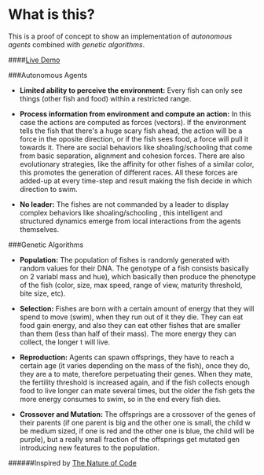 What is this?
=============

This is a proof of concept to show an implementation of *autonomous agents* combined with *genetic algorithms*.

####[Live Demo](http://stablum.github.io/shoal/)

###Autonomous Agents

- **Limited ability to perceive the environment:** Every fish can only see things (other fish and food) within a restricted range.

- **Process information from environment and compute an action:** In this case the actions are computed as forces (vectors). If the environment tells the fish that there's a huge scary fish ahead, the action will be a force in the oposite direction, or if the fish sees food, a force will pull it towards it. There are social behaviors like shoaling/schooling that come from basic separation, alignment and cohesion forces. There are also evolutionary strategies, like the affinity for other fishes of a similar color, this promotes the generation of different races. All these forces are added-up at every time-step and result making the fish decide in which direction to swim.

- **No leader:** The fishes are not commanded by a leader to display complex behaviors like shoaling/schooling , this intelligent and structured dynamics emerge from local interactions from the agents themselves.

###Genetic Algorithms
	
- **Population:** The population of fishes is randomly generated with random values for their DNA. The genotype of a fish consists basically on 2 variabl	mass and hue), which basically then produce the phenotype of the fish (color, size, max speed, range of view, maturity threshold, bite size, etc).

- **Selection:** Fishes are born with a certain amount of energy that they will spend to move (swim), when they run out of it they die. They can eat food	gain energy, and also they can eat other fishes that are smaller than them (less than half of their mass). The more energy they can collect, the longer t	will live.

- **Reproduction:** Agents can spawn offsprings, they have to reach a certain age (it varies depending on the mass of the fish), once they do, they are a	to mate, therefore perpetuating their genes. When they mate, the fertility threshold is increased again, and if the fish collects enough food to live longer	can mate several times, but the older the fish gets the more energy consumes to swim, so in the end every fish dies.

- **Crossover and Mutation:** The offsprings are a crossover of the genes of their parents (if one parent is big and the other one is small, the child w	be medium sized, if one is red and the other one is blue, the child will be purple), but a really small fraction of the offsprings get mutated gen	introducing new features to the population.

######Inspired by [The Nature of Code](http://natureofcode.com/)
